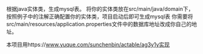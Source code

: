 根据java实体类，生成mysql表。
将你的实体类放在src/main/java/domain下，按照例子中的注解正确配置你的实体类，项目启动后即可生成mysql表
你需要将src/main/resources/application.properties文件中的数据库地址改成你自己的地址。

本项目用https://www.yuque.com/sunchenbin/actable/ag3y1y实现
